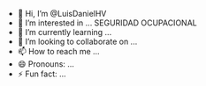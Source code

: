 - 👋 Hi, I’m @LuisDanielHV
- 👀 I’m interested in ... SEGURIDAD OCUPACIONAL
- 🌱 I’m currently learning ...
- 💞️ I’m looking to collaborate on ...
- 📫 How to reach me ...
- 😄 Pronouns: ...
- ⚡ Fun fact: ...

<!---
LuisDanielHV/LuisDanielHV is a ✨ special ✨ repository because its `README.md` (this file) appears on your GitHub profile.
You can click the Preview link to take a look at your changes.
--->

